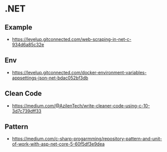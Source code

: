 # .NET

## Example

* <https://levelup.gitconnected.com/web-scraping-in-net-c-934d6a85c32e>

## Env

* <https://levelup.gitconnected.com/docker-environment-variables-appsettings-json-net-bdac052bf3db>

## Clean Code

* <https://medium.com/@AzilenTech/write-cleaner-code-using-c-10-3d7c739dff33>

## Pattern

* <https://medium.com/c-sharp-progarmming/repository-pattern-and-unit-of-work-with-asp-net-core-5-60f5df3e9dea>
